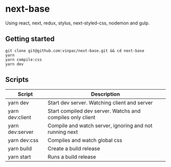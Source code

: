# next-base
Using react, next, redux, stylus, next-styled-css, nodemon and gulp.

## Getting started
```
git clone git@github.com:vinpac/next-base.git && cd next-base
yarn
yarn compile:css
yarn dev
```

## Scripts
| Script        | Description|
| ------------- |-------------|
| yarn dev      | Start dev server. Watching client and server |
| yarn dev:client | Start compiled dev server. Watchs and compiles only client      |
| yarn dev:server | Compile and watch server, ignoring and not running next |
| yarn dev:css | Compiles and watch global css      |
| yarn build | Create a build release      |
| yarn start | Runs a build release      |
